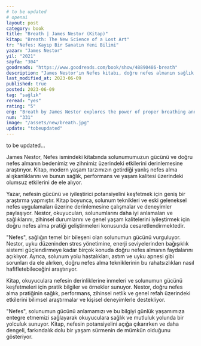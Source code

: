 ```yaml
---
# to be updated
# openai
layout: post
category: book
title: "Breath | James Nestor (Kitap)"
kitap: "Breath: The New Science of a Lost Art"
tr: "Nefes: Kayıp Bir Sanatın Yeni Bilimi"
yazar: "James Nestor"
yil: "2021"
sayfa: "304"
goodreads: "https://www.goodreads.com/book/show/48890486-breath"
description: "James Nestor'ın Nefes kitabı, doğru nefes almanın sağlık ve iyilik hali üzerindeki etkisini incelerken modern yaşamın yanlış nefes alışkanlıklarını da ele alarak okuyucuları doğru nefes teknikleriyle sağlık ve performanslarını artırmaya teşvik eder."
last_modified_at: 2023-06-09
published: true
posted: 2023-06-09
tag: "sağlık"
reread: "yes"
rating: "5"
eng: "Breath by James Nestor explores the power of proper breathing and its impact on our health and well-being."
num: "331"
image: "/assets/new/breath.jpg"
update: "tobeupdated"
---
```


to be updated...

James Nestor, Nefes ismindeki kitabında solunumumuzun gücünü ve doğru nefes almanın bedenimiz ve zihnimiz üzerindeki etkilerini derinlemesine araştırıyor. Kitap, modern yaşam tarzımızın getirdiği yanlış nefes alma alışkanlıklarını ve bunun sağlık, performans ve yaşam kalitesi üzerindeki olumsuz etkilerini de ele alıyor.

Yazar, nefesin gücünü ve iyileştirici potansiyelini keşfetmek için geniş bir araştırma yapmıştır. Kitap boyunca, solunum teknikleri ve eski geleneksel nefes uygulamaları üzerine derinlemesine çalışmalar ve deneyimler paylaşıyor. Nestor, okuyucuları, solunumlarını daha iyi anlamaları ve sağlıklarını, zihinsel durumlarını ve genel yaşam kalitelerini iyileştirmek için doğru nefes alma pratiği geliştirmeleri konusunda cesaretlendirmektedir.

"Nefes", sağlığın temel bir bileşeni olan solunumun gücünü vurguluyor. Nestor, uyku düzeninden stres yönetimine, enerji seviyelerinden bağışıklık sistemi güçlendirmeye kadar birçok konuda doğru nefes almanın faydalarını açıklıyor. Ayrıca, solunum yolu hastalıkları, astım ve uyku apnesi gibi sorunları da ele alırken, doğru nefes alma tekniklerinin bu rahatsızlıkları nasıl hafifletebileceğini araştırıyor.

Kitap, okuyuculara nefesin derinliklerine inmeleri ve solunumun gücünü keşfetmeleri için pratik bilgiler ve örnekler sunuyor. Nestor, doğru nefes alma pratiğinin sağlık, performans, zihinsel netlik ve genel refah üzerindeki etkilerini bilimsel araştırmalar ve kişisel deneyimlerle destekliyor.

"Nefes", solunumun gücünü anlamamızı ve bu bilgiyi günlük yaşamımıza entegre etmemizi sağlayarak okuyuculara sağlık ve mutluluk yolunda bir yolculuk sunuyor. Kitap, nefesin potansiyelini açığa çıkarırken ve daha dengeli, farkındalık dolu bir yaşam sürmenin de mümkün olduğunu gösteriyor.
